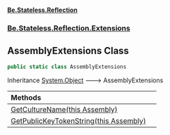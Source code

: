 #### [Be.Stateless.Reflection](README.md 'README')
### [Be.Stateless.Reflection.Extensions](Be.Stateless.Reflection.Extensions.md 'Be.Stateless.Reflection.Extensions')

## AssemblyExtensions Class

```csharp
public static class AssemblyExtensions
```

Inheritance [System.Object](https://docs.microsoft.com/en-us/dotnet/api/System.Object 'System.Object') &#129106; AssemblyExtensions

| Methods | |
| :--- | :--- |
| [GetCultureName(this Assembly)](AssemblyExtensions.GetCultureName(thisAssembly).md 'Be.Stateless.Reflection.Extensions.AssemblyExtensions.GetCultureName(this System.Reflection.Assembly)') | |
| [GetPublicKeyTokenString(this Assembly)](AssemblyExtensions.GetPublicKeyTokenString(thisAssembly).md 'Be.Stateless.Reflection.Extensions.AssemblyExtensions.GetPublicKeyTokenString(this System.Reflection.Assembly)') | |
